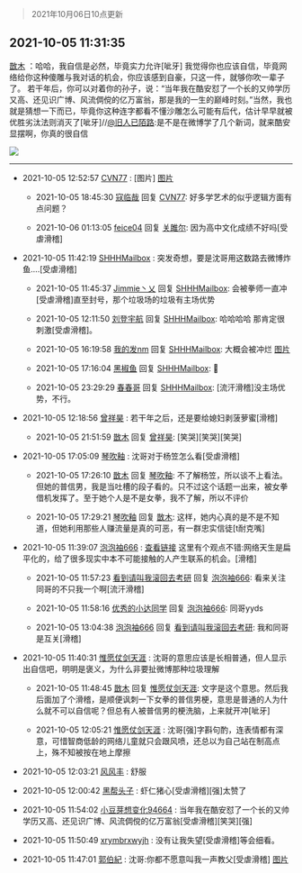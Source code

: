 > 2021年10月06日10点更新
<link rel="stylesheet" href="https://cdn.jsdelivr.net/gh/taotie6/sampleJSON@main/css/photo_show.css">
<meta name="referrer" content="no-referrer" />


 ## 2021-10-05 11:31:35 

 [㪚木](https://www.coolapk.com/feed/30474539?shareKey=ZTQzYThhZjk5Y2M2NjE1YmNkZWQ~) ：哈哈，我自信是必然，毕竟实力允许[呲牙]
我觉得你也应该自信，毕竟网络给你这种傻雕与我对话的机会，你应该感到自豪，只这一件，就够你吹一辈子了。
若干年后，你可以对着你的孙子，说：“当年我在酷安怼了一个长的又帅学历又高、还见识广博、风流倜傥的亿万富翁，那是我的一生的巅峰时刻。”当然<!--break-->，我也就是猜想一下而已，毕竟你这种连字都看不懂沙雕怎么可能有后代，估计早早就被优胜劣汰法则消灭了[呲牙]//<a class="feed-link-uname" href="/u/旧人已陌路">@旧人已陌路</a>:是不是在微博学了几个新词，就来酷安显摆啊，你真的很自信 

<div class="album">
<img class="img-item" src="http://image.coolapk.com/feed/2019/0507/23/1081091_4586_1095@230x167.gif" />
</div>

 ------- 

- 2021-10-05 12:52:57 [CVN77](uid=455640) : [图片] [图片](http://image.coolapk.com/feed/2021/1005/12/455640_ea40a8f4_9576_4338@1200x2640.jpeg)

    - 2021-10-05 18:45:30 [寇临哉](uid=3365514) 回复 [CVN77](uid=455640): 好多学艺术的似乎逻辑方面有点问题？ 

    - 2021-10-06 01:13:05 [feice04](uid=2196306) 回复 [关雎尔](uid=1894365): 因为高中文化成绩不好吗[受虐滑稽] 

- 2021-10-05 11:42:19 [SHHHMailbox](uid=3071885) : 突发奇想，要是沈哥用这数路去微博炸鱼....[受虐滑稽] 

    - 2021-10-05 11:45:37 [Jimmie丶乂](uid=8304178) 回复 [SHHHMailbox](uid=3071885): 会被拳师一直冲[受虐滑稽]直至封号，那个垃圾场的垃圾有主场优势 

    - 2021-10-05 12:11:50 [刘登宇航](uid=571170) 回复 [SHHHMailbox](uid=3071885): 哈哈哈哈 那肯定很刺激[受虐滑稽]。 

    - 2021-10-05 16:19:58 [我的发nm](uid=3933015) 回复 [SHHHMailbox](uid=3071885): 大概会被冲烂 [图片](http://image.coolapk.com/feed/2021/1005/16/3933015_c673b205_1997_2744@522x620.jpeg)

    - 2021-10-05 17:16:04 [黑椒鱼](uid=1624691) 回复 [SHHHMailbox](uid=3071885): 🥵 

    - 2021-10-05 23:29:29 [春春哥](uid=1174964) 回复 [SHHHMailbox](uid=3071885): [流汗滑稽]没主场优势，不行。 

- 2021-10-05 12:18:56 [曾祥昊](uid=6695078) : 若干年之后，还是要给媳妇剥菠萝蜜[滑稽] 

    - 2021-10-05 21:51:59 [㪚木](uid=1081091) 回复 [曾祥昊](uid=6695078): [笑哭][笑哭][笑哭] 

- 2021-10-05 17:05:09 [琴吹釉](uid=1538914) : 沈哥对于杨笠怎么看[受虐滑稽] 

    - 2021-10-05 17:26:10 [㪚木](uid=1081091) 回复 [琴吹釉](uid=1538914): 不了解杨笠，所以谈不上看法。但她的普信男，我是当吐槽的段子看的。只不过这个话题一出来，被女拳借机发挥了。至于她个人是不是女拳，我不了解，所以不评价 

    - 2021-10-05 17:29:21 [琴吹釉](uid=1538914) 回复 [㪚木](uid=1081091): 这样，她内心真的是不是不知道，但她利用那些人赚流量是真的可恶，有一群忠实信徒[t耐克嘴] 

- 2021-10-05 11:39:07 [泡泡袖666](uid=2844894) : <a class="feed-link-url" href="https://www.zhihu.com/question/488450680/answer/2138199998" title="https://www.zhihu.com/question/488450680/answer/2138199998" target="_blank" rel="nofollow">查看链接</a>
这里有个观点不错:网络天生是扁平化的，给了很多现实中本不可能接触的人产生联系的机会。[滑稽] 

    - 2021-10-05 11:57:23 [看到请叫我滚回去考研](uid=3241499) 回复 [泡泡袖666](uid=2844894): 看来关注同哥的不只我一个啊[流汗滑稽] 

    - 2021-10-05 11:58:16 [优秀的小达同学](uid=3114536) 回复 [泡泡袖666](uid=2844894): 同哥yyds 

    - 2021-10-05 13:04:38 [泡泡袖666](uid=2844894) 回复 [看到请叫我滚回去考研](uid=3241499): 我和同哥是互关[滑稽] 

- 2021-10-05 11:40:31 [惟愿仗剑天涯](uid=3525809) : 沈哥的意思应该是长相普通，但人显示出自信吧，明明是褒义，为什么非要扯微博那种垃圾理解 

    - 2021-10-05 11:48:45 [㪚木](uid=1081091) 回复 [惟愿仗剑天涯](uid=3525809): 文字是这个意思。然后我后面加了个滑稽，是顺便讽刺一下女拳的普信男梗，意思是普通的人为什么就不可以自信呢？但总有人被普信男的梗洗脑，上来就开冲[呲牙] 

    - 2021-10-05 12:05:21 [惟愿仗剑天涯](uid=3525809) : 沈哥[强]字斟句酌，连表情都有深意，可惜智商低龄的网络儿童就只会跟风喷，还总以为自己站在制高点上，殊不知被按在地上摩擦 

- 2021-10-05 12:03:21 [风风丰](uid=3448888) : 舒服 

- 2021-10-05 12:00:42 [黑帮头子](uid=2838832) : 虾仁猪心[受虐滑稽][强]太赞了 

- 2021-10-05 11:54:02 [小豆芽想变化94664](uid=5184191) : 当年我在酷安怼了一个长的又帅学历又高、还见识广博、风流倜傥的亿万富翁[受虐滑稽][笑哭][强] 

- 2021-10-05 11:50:49 [xrymbrxwyjh](uid=1710564) : 没有让我失望[受虐滑稽]等会细看。 

- 2021-10-05 11:47:01 [郭伯紀](uid=2859803) : 沈哥:你都不愿意叫我一声教父[受虐滑稽] [图片](http://image.coolapk.com/feed/2020/1009/17/1198610_b13064fa_5408_4004@109x111.gif)

